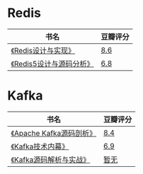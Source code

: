 # Redis

| 书名 | 豆瓣评分 |
| --- | --- |
| [《Redis设计与实现》](https://github.com/YunaiV/books/blob/main/Redis/Redis设计与实现.pdf) | [8.6](https://book.douban.com/subject/25900156/) |
| [《Redis5设计与源码分析》](https://github.com/YunaiV/books/blob/main/Redis/Redis5设计与源码分析.pdf) | [6.8](https://book.douban.com/subject/34804798/) |

# Kafka

| 书名 | 豆瓣评分 |
| --- | --- |
| [《Apache Kafka源码剖析》](TODO) | [8.4](https://book.douban.com/subject/27038473/) |
| [《Kafka技术内幕》](https://github.com/YunaiV/books/blob/main/Kafka/Kafka技术内幕) | [6.9](https://book.douban.com/subject/27038473/) |
| [《Kafka源码解析与实战》](https://github.com/YunaiV/books/blob/main/Kafka/Kafka源码解析与实战.pdf) | [暂无](https://book.douban.com/subject/30128444/) |
